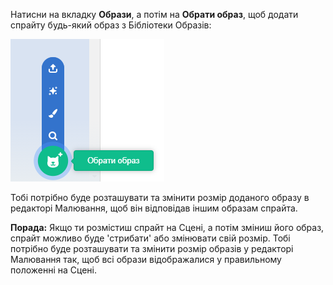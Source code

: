 Натисни на вкладку **Образи**, а потім на **Обрати образ**, щоб додати спрайту будь-який образ з Бібліотеки Образів:

![Іконка «Обрати образ» виділена.](images/choose-a-costume.png)

Тобі потрібно буде розташувати та змінити розмір доданого образу в редакторі Малювання, щоб він відповідав іншим образам спрайта.

**Порада:** Якщо ти розмістиш спрайт на Сцені, а потім зміниш його образ, спрайт можливо буде 'стрибати' або змінювати свій розмір. Тобі потрібно буде розташувати та змінити розмір образів у редакторі Малювання так, щоб всі образи відображалися у правильному положенні на Сцені.

